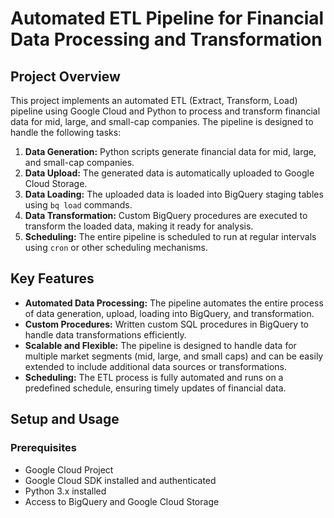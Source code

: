 # Automated ETL Pipeline for Financial Data Processing and Transformation

## Project Overview

This project implements an automated ETL (Extract, Transform, Load) pipeline using Google Cloud and Python to process and transform financial data for mid, large, and small-cap companies. The pipeline is designed to handle the following tasks:

1. **Data Generation:** Python scripts generate financial data for mid, large, and small-cap companies.
2. **Data Upload:** The generated data is automatically uploaded to Google Cloud Storage.
3. **Data Loading:** The uploaded data is loaded into BigQuery staging tables using `bq load` commands.
4. **Data Transformation:** Custom BigQuery procedures are executed to transform the loaded data, making it ready for analysis.
5. **Scheduling:** The entire pipeline is scheduled to run at regular intervals using `cron` or other scheduling mechanisms.

## Key Features

- **Automated Data Processing:** The pipeline automates the entire process of data generation, upload, loading into BigQuery, and transformation.
- **Custom Procedures:** Written custom SQL procedures in BigQuery to handle data transformations efficiently.
- **Scalable and Flexible:** The pipeline is designed to handle data for multiple market segments (mid, large, and small caps) and can be easily extended to include additional data sources or transformations.
- **Scheduling:** The ETL process is fully automated and runs on a predefined schedule, ensuring timely updates of financial data.

## Setup and Usage

### Prerequisites

- Google Cloud Project
- Google Cloud SDK installed and authenticated
- Python 3.x installed
- Access to BigQuery and Google Cloud Storage
